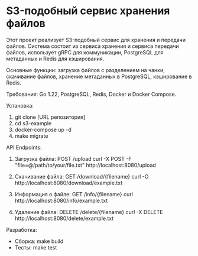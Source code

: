 # S3-подобный сервис хранения файлов

Этот проект реализует S3-подобный сервис для хранения и передачи файлов. Система состоит из сервиса хранения и сервиса передачи файлов, использует gRPC для коммуникации, PostgreSQL для метаданных и Redis для кэширования.

Основные функции: загрузка файлов с разделением на чанки, скачивание файлов, хранение метаданных в PostgreSQL, кэширование в Redis.

Требования: Go 1.22, PostgreSQL, Redis, Docker и Docker Compose.

Установка:
1. git clone [URL репозитория]
2. cd s3-example
3. docker-compose up -d
4. make migrate

API Endpoints:

1. Загрузка файла:
   POST /upload
   curl -X POST -F "file=@/path/to/your/file.txt" http://localhost:8080/upload

2. Скачивание файла:
   GET /download/{filename}
   curl -O http://localhost:8080/download/example.txt

3. Информация о файле:
   GET /info/{filename}
   curl http://localhost:8080/info/example.txt

4. Удаление файла:
   DELETE /delete/{filename}
   curl -X DELETE http://localhost:8080/delete/example.txt

Разработка:
- Сборка: make build
- Тесты: make test
